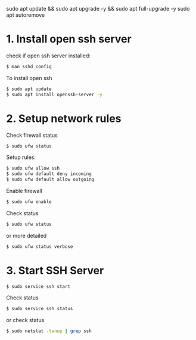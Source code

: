 sudo apt update && sudo apt upgrade -y && sudo apt full-upgrade -y
sudo apt autoremove

# 1. Install open ssh server
check if open ssh server installed:
~~~bash
$ man sshd_config
~~~
To install open ssh
~~~bash
$ sudo apt update
$ sudo apt install openssh-server -y
~~~
# 2. Setup network rules
Check firewall status
~~~bash
$ sudo ufw status
~~~
Setup rules:
~~~bash
$ sudo ufw allow ssh
$ sudo ufw default deny incoming
$ sudo ufw default allow outgoing
~~~
Enable firewall
~~~bash
$ sudo ufw enable
~~~
Check status
~~~bash
$ sudo ufw status
~~~
or more detailed
~~~bash
$ sudo ufw status verbose
~~~
# 3. Start SSH Server
~~~bash
$ sudo service ssh start
~~~
Check status
~~~bash
$ sudo service ssh status
~~~
or check status
~~~bash
$ sudo netstat -tanup | grep ssh
~~~

